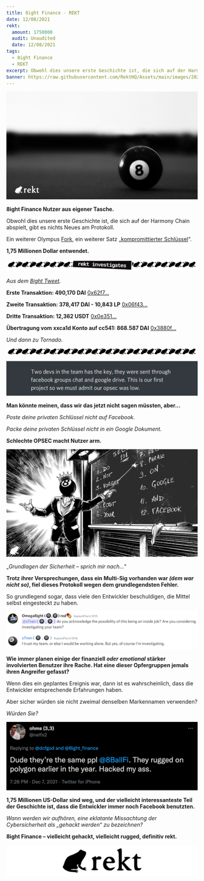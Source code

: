 ```yaml
---
title: 8ight Finance - REKT
date: 12/08/2021
rekt:
  amount: 1750000
  audit: Unaudited
  date: 12/08/2021
tags:
  - 8ight Finance
  - REKT
excerpt: Obwohl dies unsere erste Geschichte ist, die sich auf der Harmony Chain abspielt, gibt es nichts Neues am Protokoll. Ein weiterer Olympus Fork, ein weiterer Satz „kompromittierter Schlüssel“. 1,75 Millionen US-Dollar weg.
banner: https://raw.githubusercontent.com/RektHQ/Assets/main/images/2021/12/8ight-header.png
---
```

![](https://raw.githubusercontent.com/RektHQ/Assets/main/images/2021/12/8ight-header.png)

**8ight Finance Nutzer aus eigener Tasche.**

Obwohl dies unsere erste Geschichte ist, die sich auf der Harmony Chain abspielt, gibt es nichts Neues am Protokoll.

Ein weiterer Olympus [Fork](https://twitter.com/gsg0127/status/1467862357644910597?t=sbcC3R6ZqbW-1U1r4KuSHg&s=09), ein weiterer Satz „[kompromittierter Schlüssel](https://twitter.com/8ight_finance/status/1468073179784486912)“.

**1,75 Millionen Dollar entwendet.**

![](https://raw.githubusercontent.com/RektHQ/Assets/main/images/2021/09/rekt-investigates-linebreak.png)

_Aus dem [8ight Tweet](https://twitter.com/8ight_finance/status/1468073179784486912)._

**Erste Transaktion: 490,170 DAI**
[0x62f7...](https://t.co/D82UZI0Fcq)

**Zweite Transaktion: 378,417 DAI - 10,843 LP**
[0x06f43...](https://t.co/wSJ5SIMh2R)

**Dritte Transaktion: 12,362 USDT**
[0x0e351...](https://t.co/sr3SZhZLXa)

**Übertragung vom xxca1d Konto auf cc541: 868.587 DAI**
[0x3880f...](https://t.co/wFex2qmuN2)

_Und dann zu Tornado._

![](https://raw.githubusercontent.com/RektHQ/Assets/main/images/2021/03/rekt-linebreak.png)

![](https://raw.githubusercontent.com/RektHQ/Assets/main/images/2021/12/8ight-discord.png)

**Man könnte meinen, dass wir das jetzt nicht sagen müssten, aber...**

_Poste deine privaten Schlüssel nicht auf Facebook._

_Packe deine privaten Schlüssel nicht in ein Google Dokument._

**Schlechte OPSEC macht Nutzer arm.**

![](https://raw.githubusercontent.com/RektHQ/Assets/main/images/2021/12/8ight-art.png)

„_Grundlagen der Sicherheit – sprich mir nach..._“

**Trotz ihrer Versprechungen, dass ein Multi-Sig vorhanden war _(dem war nicht so)_, fiel dieses Protokoll wegen dem grundlegendsten Fehler.**

So grundlegend sogar, dass viele den Entwickler beschuldigen, die Mittel selbst eingesteckt zu haben.

![](https://raw.githubusercontent.com/RektHQ/Assets/main/images/2021/12/8ight-insider.png)

**Wie immer planen einige der finanziell _oder emotional_ stärker involvierten Benutzer ihre Rache. Hat eine dieser Opfergruppen jemals ihren Angreifer gefasst?**

Wenn dies ein geplantes Ereignis war, dann ist es wahrscheinlich, dass die Entwickler entsprechende Erfahrungen haben.

Aber sicher würden sie nicht zweimal denselben Markennamen verwenden?

_Würden Sie?_

![](https://raw.githubusercontent.com/RektHQ/Assets/main/images/2021/12/8ight-8ball.png)

**1,75 Millionen US-Dollar sind weg, und der vielleicht interessanteste Teil der Geschichte ist, dass die Entwickler immer noch Facebook benutzten.**

_Wann werden wir aufhören, eine eklatante Missachtung der Cybersicherheit als „gehackt werden“ zu bezeichnen?_

**8ight Finance – vielleicht gehackt, vielleicht rugged, definitiv rekt.**

![](https://raw.githubusercontent.com/RektHQ/Assets/main/images/2021/08/rekt-outline-conc.png)
